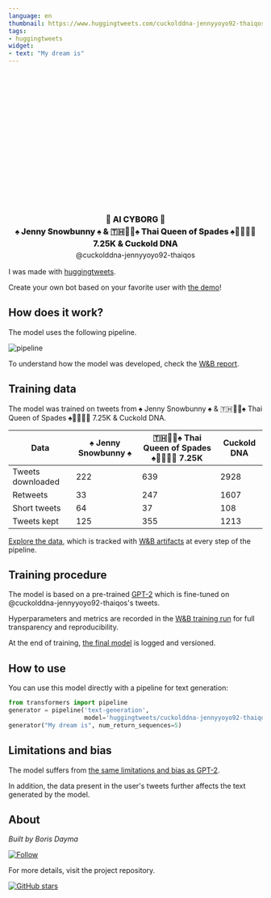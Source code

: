 ```yaml
---
language: en
thumbnail: https://www.huggingtweets.com/cuckolddna-jennyyoyo92-thaiqos/1627818315619/predictions.png
tags:
- huggingtweets
widget:
- text: "My dream is"
---
```


<div class="inline-flex flex-col" style="line-height: 1.5;">
    <div class="flex">
        <div
			style="display:inherit; margin-left: 4px; margin-right: 4px; width: 92px; height:92px; border-radius: 50%; background-size: cover; background-image: url(&#39;https://pbs.twimg.com/profile_images/1255121613357486088/7dEgo0f3_400x400.jpg&#39;)">
        </div>
        <div
            style="display:inherit; margin-left: 4px; margin-right: 4px; width: 92px; height:92px; border-radius: 50%; background-size: cover; background-image: url(&#39;https://pbs.twimg.com/profile_images/1231086579336257536/cwkV33rb_400x400.jpg&#39;)">
        </div>
        <div
            style="display:inherit; margin-left: 4px; margin-right: 4px; width: 92px; height:92px; border-radius: 50%; background-size: cover; background-image: url(&#39;https://pbs.twimg.com/profile_images/1342468924496031745/GQXNyPSq_400x400.jpg&#39;)">
        </div>
    </div>
    <div style="text-align: center; margin-top: 3px; font-size: 16px; font-weight: 800">🤖 AI CYBORG 🤖</div>
    <div style="text-align: center; font-size: 16px; font-weight: 800">♠️ Jenny Snowbunny ♠️ & 🇹🇭👸🏽♠️ Thai Queen of Spades ♠️👸🏽🇹🇭 7.25K & Cuckold DNA</div>
    <div style="text-align: center; font-size: 14px;">@cuckolddna-jennyyoyo92-thaiqos</div>
</div>

I was made with [huggingtweets](https://github.com/borisdayma/huggingtweets).

Create your own bot based on your favorite user with [the demo](https://colab.research.google.com/github/borisdayma/huggingtweets/blob/master/huggingtweets-demo.ipynb)!

## How does it work?

The model uses the following pipeline.

![pipeline](https://github.com/borisdayma/huggingtweets/blob/master/img/pipeline.png?raw=true)

To understand how the model was developed, check the [W&B report](https://wandb.ai/wandb/huggingtweets/reports/HuggingTweets-Train-a-Model-to-Generate-Tweets--VmlldzoxMTY5MjI).

## Training data

The model was trained on tweets from ♠️ Jenny Snowbunny ♠️ & 🇹🇭👸🏽♠️ Thai Queen of Spades ♠️👸🏽🇹🇭 7.25K & Cuckold DNA.

| Data | ♠️ Jenny Snowbunny ♠️ | 🇹🇭👸🏽♠️ Thai Queen of Spades ♠️👸🏽🇹🇭 7.25K | Cuckold DNA |
| --- | --- | --- | --- |
| Tweets downloaded | 222 | 639 | 2928 |
| Retweets | 33 | 247 | 1607 |
| Short tweets | 64 | 37 | 108 |
| Tweets kept | 125 | 355 | 1213 |

[Explore the data](https://wandb.ai/wandb/huggingtweets/runs/21bck17h/artifacts), which is tracked with [W&B artifacts](https://docs.wandb.com/artifacts) at every step of the pipeline.

## Training procedure

The model is based on a pre-trained [GPT-2](https://huggingface.co/gpt2) which is fine-tuned on @cuckolddna-jennyyoyo92-thaiqos's tweets.

Hyperparameters and metrics are recorded in the [W&B training run](https://wandb.ai/wandb/huggingtweets/runs/jf6bm27t) for full transparency and reproducibility.

At the end of training, [the final model](https://wandb.ai/wandb/huggingtweets/runs/jf6bm27t/artifacts) is logged and versioned.

## How to use

You can use this model directly with a pipeline for text generation:

```python
from transformers import pipeline
generator = pipeline('text-generation',
                     model='huggingtweets/cuckolddna-jennyyoyo92-thaiqos')
generator("My dream is", num_return_sequences=5)
```

## Limitations and bias

The model suffers from [the same limitations and bias as GPT-2](https://huggingface.co/gpt2#limitations-and-bias).

In addition, the data present in the user's tweets further affects the text generated by the model.

## About

*Built by Boris Dayma*

[![Follow](https://img.shields.io/twitter/follow/borisdayma?style=social)](https://twitter.com/intent/follow?screen_name=borisdayma)

For more details, visit the project repository.

[![GitHub stars](https://img.shields.io/github/stars/borisdayma/huggingtweets?style=social)](https://github.com/borisdayma/huggingtweets)
